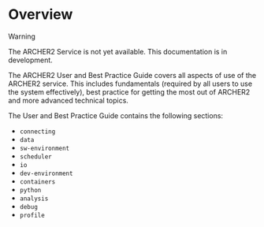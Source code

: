 Overview
========

Warning

The ARCHER2 Service is not yet available. This documentation is in
development.

The ARCHER2 User and Best Practice Guide covers all aspects of use of
the ARCHER2 service. This includes fundamentals (required by all users
to use the system effectively), best practice for getting the most out
of ARCHER2 and more advanced technical topics.

The User and Best Practice Guide contains the following sections:

-   `connecting`
-   `data`
-   `sw-environment`
-   `scheduler`
-   `io`
-   `dev-environment`
-   `containers`
-   `python`
-   `analysis`
-   `debug`
-   `profile`
